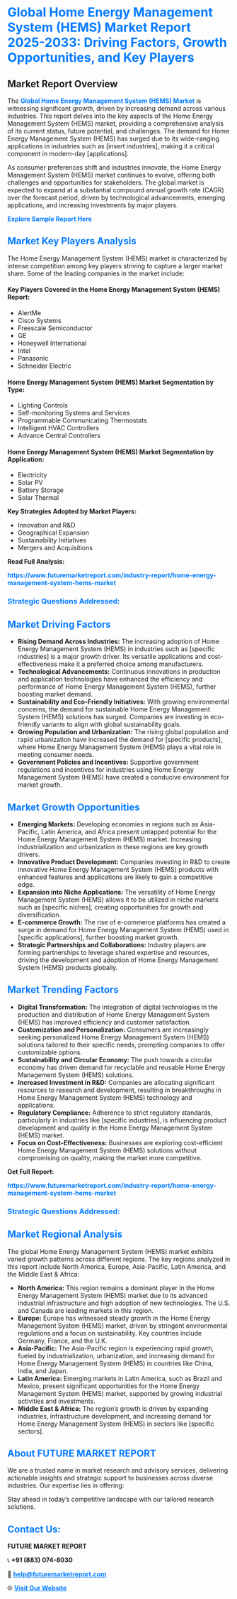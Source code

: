 <h1 style="color: #007BFF;">Global Home Energy Management System (HEMS) Market Report 2025-2033: Driving Factors, Growth Opportunities, and Key Players</h1>

<section id="overview">
<h2>Market Report Overview</h2>
<p>The <a href="https://www.futuremarketreport.com/industry-report/home-energy-management-system-hems-market" style="color: #007BFF; text-decoration: none;"><strong>Global Home Energy Management System (HEMS) Market</strong></a> is witnessing significant growth, driven by increasing demand across various industries. This report delves into the key aspects of the Home Energy Management System (HEMS) market, providing a comprehensive analysis of its current status, future potential, and challenges. The demand for Home Energy Management System (HEMS) has surged due to its wide-ranging applications in industries such as [insert industries], making it a critical component in modern-day [applications].</p>
<p>As consumer preferences shift and industries innovate, the Home Energy Management System (HEMS) market continues to evolve, offering both challenges and opportunities for stakeholders. The global market is expected to expand at a substantial compound annual growth rate (CAGR) over the forecast period, driven by technological advancements, emerging applications, and increasing investments by major players.</p>
</section>

<section id="overview">
<p><a href="https://www.futuremarketreport.com/request-sample/reportId=106785" style="color: #007BFF; text-decoration: none;"><strong>Explore Sample Report Here</strong></a></p>
</section>

<section id="key-players">
<h2 style="color: #007BFF;">Market Key Players Analysis</h2>
<p>The Home Energy Management System (HEMS) market is characterized by intense competition among key players striving to capture a larger market share. Some of the leading companies in the market include:</p>
<h4>Key Players Covered in the Home Energy Management System (HEMS) Report:</h4>
<ul><li>AlertMe</li><li>Cisco Systems</li><li>Freescale Semiconductor</li><li>GE</li><li>Honeywell International</li><li>Intel</li><li>Panasonic</li><li>Schneider Electric</li></ul>
<h4>Home Energy Management System (HEMS) Market Segmentation by Type:</h4>
<ul><li>Lighting Controls</li><li>Self-monitoring Systems and Services</li><li>Programmable Communicating Thermostats</li><li>Intelligent HVAC Controllers</li><li>Advance Central Controllers</li></ul>

<h4>Home Energy Management System (HEMS) Market Segmentation by Application:</h4>
<ul><li>Electricity</li><li>Solar PV</li><li>Battery Storage</li><li>Solar Thermal</li></ul>
<p><strong>Key Strategies Adopted by Market Players:</strong></p>
<ul>
<li>Innovation and R&D</li>
<li>Geographical Expansion</li>
<li>Sustainability Initiatives</li>
<li>Mergers and Acquisitions</li>
</ul>
</section>

<section>
<p><strong>Read Full Analysis: </strong></p><a href="https://www.futuremarketreport.com/industry-report/home-energy-management-system-hems-market" style="color: #007BFF; text-decoration: none;"><strong>https://www.futuremarketreport.com/industry-report/home-energy-management-system-hems-market</strong></a>
<h3 style="color: #007BFF;">Strategic Questions Addressed:</h3>
</section>

<section id="driving-factors">
<h2 style="color: #007BFF;">Market Driving Factors</h2>
<ul>
<li><strong>Rising Demand Across Industries:</strong> The increasing adoption of Home Energy Management System (HEMS) in industries such as [specific industries] is a major growth driver. Its versatile applications and cost-effectiveness make it a preferred choice among manufacturers.</li>
<li><strong>Technological Advancements:</strong> Continuous innovations in production and application technologies have enhanced the efficiency and performance of Home Energy Management System (HEMS), further boosting market demand.</li>
<li><strong>Sustainability and Eco-Friendly Initiatives:</strong> With growing environmental concerns, the demand for sustainable Home Energy Management System (HEMS) solutions has surged. Companies are investing in eco-friendly variants to align with global sustainability goals.</li>
<li><strong>Growing Population and Urbanization:</strong> The rising global population and rapid urbanization have increased the demand for [specific products], where Home Energy Management System (HEMS) plays a vital role in meeting consumer needs.</li>
<li><strong>Government Policies and Incentives:</strong> Supportive government regulations and incentives for industries using Home Energy Management System (HEMS) have created a conducive environment for market growth.</li>
</ul>
</section>

<section id="growth-opportunities">
<h2 style="color: #007BFF;">Market Growth Opportunities</h2>
<ul>
<li><strong>Emerging Markets:</strong> Developing economies in regions such as Asia-Pacific, Latin America, and Africa present untapped potential for the Home Energy Management System (HEMS) market. Increasing industrialization and urbanization in these regions are key growth drivers.</li>
<li><strong>Innovative Product Development:</strong> Companies investing in R&D to create innovative Home Energy Management System (HEMS) products with enhanced features and applications are likely to gain a competitive edge.</li>
<li><strong>Expansion into Niche Applications:</strong> The versatility of Home Energy Management System (HEMS) allows it to be utilized in niche markets such as [specific niches], creating opportunities for growth and diversification.</li>
<li><strong>E-commerce Growth:</strong> The rise of e-commerce platforms has created a surge in demand for Home Energy Management System (HEMS) used in [specific applications], further boosting market growth.</li>
<li><strong>Strategic Partnerships and Collaborations:</strong> Industry players are forming partnerships to leverage shared expertise and resources, driving the development and adoption of Home Energy Management System (HEMS) products globally.</li>
</ul>
</section>

<section id="trending-factors">
<h2 style="color: #007BFF;">Market Trending Factors</h2>
<ul>
<li><strong>Digital Transformation:</strong> The integration of digital technologies in the production and distribution of Home Energy Management System (HEMS) has improved efficiency and customer satisfaction.</li>
<li><strong>Customization and Personalization:</strong> Consumers are increasingly seeking personalized Home Energy Management System (HEMS) solutions tailored to their specific needs, prompting companies to offer customizable options.</li>
<li><strong>Sustainability and Circular Economy:</strong> The push towards a circular economy has driven demand for recyclable and reusable Home Energy Management System (HEMS) solutions.</li>
<li><strong>Increased Investment in R&D:</strong> Companies are allocating significant resources to research and development, resulting in breakthroughs in Home Energy Management System (HEMS) technology and applications.</li>
<li><strong>Regulatory Compliance:</strong> Adherence to strict regulatory standards, particularly in industries like [specific industries], is influencing product development and quality in the Home Energy Management System (HEMS) market.</li>
<li><strong>Focus on Cost-Effectiveness:</strong> Businesses are exploring cost-efficient Home Energy Management System (HEMS) solutions without compromising on quality, making the market more competitive.</li>
</ul>
</section>

<section>
<p><strong>Get Full Report: </strong></p><a href="https://www.futuremarketreport.com/industry-report/home-energy-management-system-hems-market" style="color: #007BFF; text-decoration: none;"><strong>https://www.futuremarketreport.com/industry-report/home-energy-management-system-hems-market</strong></a>
<h3 style="color: #007BFF;">Strategic Questions Addressed:</h3>
</section>


<section id="regional-analysis">
<h2 style="color: #007BFF;">Market Regional Analysis</h2>
<p>The global Home Energy Management System (HEMS) market exhibits varied growth patterns across different regions. The key regions analyzed in this report include North America, Europe, Asia-Pacific, Latin America, and the Middle East & Africa:</p>
<ul>
<li><strong>North America:</strong> This region remains a dominant player in the Home Energy Management System (HEMS) market due to its advanced industrial infrastructure and high adoption of new technologies. The U.S. and Canada are leading markets in this region.</li>
<li><strong>Europe:</strong> Europe has witnessed steady growth in the Home Energy Management System (HEMS) market, driven by stringent environmental regulations and a focus on sustainability. Key countries include Germany, France, and the U.K.</li>
<li><strong>Asia-Pacific:</strong> The Asia-Pacific region is experiencing rapid growth, fueled by industrialization, urbanization, and increasing demand for Home Energy Management System (HEMS) in countries like China, India, and Japan.</li>
<li><strong>Latin America:</strong> Emerging markets in Latin America, such as Brazil and Mexico, present significant opportunities for the Home Energy Management System (HEMS) market, supported by growing industrial activities and investments.</li>
<li><strong>Middle East & Africa:</strong> The region’s growth is driven by expanding industries, infrastructure development, and increasing demand for Home Energy Management System (HEMS) in sectors like [specific sectors].</li>
</ul>
</section>

<footer>
<h2 style="color: #007BFF;">About FUTURE MARKET REPORT</h2>
<p>We are a trusted name in market research and advisory services, delivering actionable insights and strategic support to businesses across diverse industries. Our expertise lies in offering:</p>

<p>Stay ahead in today’s competitive landscape with our tailored research solutions.</p>

<h2 style="color: #007BFF;">Contact Us:</h2>
<p><strong>FUTURE MARKET REPORT</strong></p>
<p>📞 <strong>+91 (883) 074-8030</strong></p>
<p>📧 <strong><a href="mailto:help@futuremarketreport.com" style="color: #007BFF;">help@futuremarketreport.com</a></strong></p>
<p>🌐 <strong><a href="https://www.futuremarketreport.com/" style="color: #007BFF;">Visit Our Website</a></strong></p>
</footer>